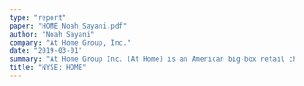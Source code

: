 ```yaml
---
type: "report"
paper: "HOME_Noah_Sayani.pdf"
author: "Noah Sayani"
company: "At Home Group, Inc."
date: "2019-03-01"
summary: "At Home Group Inc. (At Home) is an American big-box retail chain carrying a broad variety of products ranging from furniture to home décor accessories. At Home operates 178 stores across the US with a headquarters located in Plano, Texas.  "
title: "NYSE: HOME"
---
```

